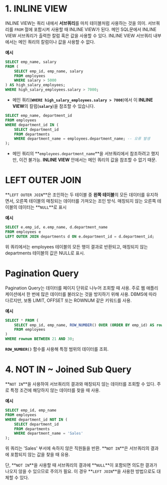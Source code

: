 # 1. INLINE VIEW
INLINE VIEW는 쿼리 내에서 **서브쿼리**를 마치 테이블처럼 사용하는 것을 의미. 서브쿼리를 `FROM` 절에 포함시켜 사용할 때 INLINE VIEW가 된다.
메인 SQL문에서 INLINE VIEW 서브쿼리가 출력한 칼럼 혹은 값을 사용할 수 있다.
INLINE VIEW 서브쿼리 내부에서는 메인 쿼리의 칼럼이나 값을 사용할 수 없다.


**예시**

```sql
SELECT emp_name, salary
FROM (
    SELECT emp_id, emp_name, salary
    FROM employees
    WHERE salary > 5000
) AS high_salary_employees;
WHERE high_salary_employees.salary > 7000;
```

- 메인 쿼리(**`WHERE high_salary_employees.salary > 7000`**)에서 이 **INLINE VIEW**의 칼럼(**`salary`**)을 참조할 수 있습니다.

```sql
SELECT emp_name, department_id
FROM employees
WHERE department_id IN (
    SELECT department_id
    FROM departments
    WHERE department_name = employees.department_name; -- 오류 발생
);
```

- 메인 쿼리의 **`employees.department_name`**을 서브쿼리에서 참조하려고 했지만, 이건 불가능. **INLINE VIEW** 안에서는 메인 쿼리의 값을 참조할 수 없기 때문.

# LEFT OUTER JOIN
**`LEFT OUTER JOIN`**은 조인하는 두 테이블 중 **왼쪽 테이블**의 모든 데이터를 유지하면서, 오른쪽 테이블의 매칭되는 데이터를 가져오는 조인 방식. 매칭되지 않는 오른쪽 테이블의 데이터는 **`NULL`**로 표시

**예시**

```sql
SELECT e.emp_id, e.emp_name, d.department_name
FROM employees e
LEFT OUTER JOIN departments d ON e.department_id = d.department_id;
```

위 쿼리에서는 employees 테이블의 모든 행이 결과로 반환되고, 매칭되지 않는 departments 테이블의 값은 NULL로 표시.

# Pagination Query
Pagination Query는 데이터를 페이지 단위로 나누어 조회할 때 사용. 주로 웹 애플리케이션에서 한 번에 많은 데이터를 불러오는 것을 방지하기 위해 사용. DBMS에 따라 다르지만, 보통 LIMIT, OFFSET 또는 ROWNUM 같은 키워드를 사용.

**예시**

```sql
SELECT * FROM (
    SELECT emp_id, emp_name, ROW_NUMBER() OVER (ORDER BY emp_id) AS rownum
    FROM employees
)
WHERE rownum BETWEEN 21 AND 30;
```

**`ROW_NUMBER()`** 함수를 사용해 특정 범위의 데이터를 조회.

# 4. NOT IN ~ Joined Sub Query
**`NOT IN`**을 사용하여 서브쿼리의 결과와 매칭되지 않는 데이터를 조회할 수 있다. 주로 특정 조건에 해당하지 않는 데이터를 찾을 때 사용.

**예시**

```sql
SELECT emp_id, emp_name
FROM employees
WHERE department_id NOT IN (
    SELECT department_id
    FROM departments
    WHERE department_name = 'Sales'
);
```

위 쿼리는 'Sales' 부서에 속하지 않은 직원들을 반환. **`NOT IN`**은 서브쿼리의 결과에 포함되지 않는 값을 찾을 때 유용.

단, **`NOT IN`**을 사용할 때 서브쿼리의 결과에 **`NULL`**이 포함되면 의도한 결과가 나오지 않을 수 있으므로 주의가 필요. 이 경우 **`LEFT JOIN`**을 사용한 방법으로도 대체할 수 있다.
